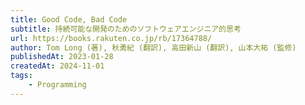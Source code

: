 ```yaml
---
title: Good Code, Bad Code
subtitle: 持続可能な開発のためのソフトウェアエンジニア的思考
url: https://books.rakuten.co.jp/rb/17364788/
author: Tom Long (著), 秋勇紀 (翻訳), 高田新山 (翻訳), 山本大祐 (監修)
publishedAt: 2023-01-28
createdAt: 2024-11-01
tags: 
    - Programming
---
```

